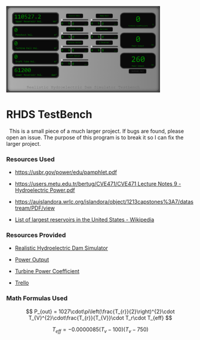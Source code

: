 <img title="" src="https://github.com/git-marktime/water-sim-testbench/blob/main/RHDS%20Testbench%20Src/GameScreenshotPreview.png?raw=true" alt="Image" width="412" data-align="center">

# RHDS TestBench

  This is a small piece of a much larger project. If bugs are found, please open an issue. The purpose of this program is to break it so I can fix the larger project.

### Resources Used

- https://usbr.gov/power/edu/pamphlet.pdf

- [https://users.metu.edu.tr/bertug/CVE471/CVE471 Lecture Notes 9 - Hydroelectric Power.pdf](https://users.metu.edu.tr/bertug/CVE471/CVE471%20Lecture%20Notes%209%20-%20Hydroelectric%20Power.pdf)

- https://auislandora.wrlc.org/islandora/object/1213capstones%3A7/datastream/PDF/view

- [List of largest reservoirs in the United States - Wikipedia](https://en.wikipedia.org/wiki/List_of_largest_reservoirs_in_the_United_States)

### Resources Provided

- [Realistic Hydroelectric Dam Simulator](https://discord.gg/JUjfPNJXqz)

- [Power Output](https://www.desmos.com/calculator/xruiaxcldj)

- [Turbine Power Coefficient](https://www.desmos.com/calculator/szporfkyqd)

- [Trello](https://trello.com/b/bppNE9o1/dydroham)



### Math Formulas Used

$$
P_{out} = 1027\cdot\pi\left(\frac{T_{r}}{2}\right)^{2}\cdot T_{V}^{2}\cdot\frac{T_{r}}{T_{V}}\cdot T_r\cdot T_{eff}
$$

$$
T_{eff}=-0.0000085\left(T_v-100\right)\left(T_v-750\right)
$$


